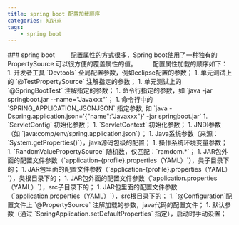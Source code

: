 ```yaml
---
title: spring boot 配置加载顺序
categories: 知识点
tags: 
	- spring boot
---
```

 <meta name="referrer" content="no-referrer" />
### spring boot
&nbsp;&nbsp;&nbsp;&nbsp;&nbsp;&nbsp;&nbsp;&nbsp;配置属性的方式很多，Spring boot使用了一种独有的 PropertySource 可以很方便的覆盖属性的值。
<!-- more -->
&nbsp;&nbsp;&nbsp;&nbsp;&nbsp;&nbsp;&nbsp;&nbsp;配置属性加载的顺序如下：
1. 开发者工具 `Devtools` 全局配置参数，例如eclipse配置的参数；
1. 单元测试上的 `@TestPropertySource` 注解指定的参数；
1. 单元测试上的 `@SpringBootTest` 注解指定的参数；
1. 命令行指定的参数，如 `java -jar springboot.jar --name="Javaxxx"`；
1. 命令行中的 `SPRING_APPLICATION_JSONJSON` 指定参数, 如 `java -Dspring.application.json='{"name":"Javaxxx"}' -jar springboot.jar`
1. `ServletConfig` 初始化参数；
1. `ServletContext` 初始化参数；
1. JNDI参数（如 `java:comp/env/spring.application.json`）；
1. Java系统参数（来源：`System.getProperties()`），java源码包级的配置；
1. 操作系统环境变量参数；
1. `RandomValuePropertySource` 随机数，仅匹配：`ramdom.*`；
1. JAR包外面的配置文件参数（`application-{profile}.properties（YAML）`），类子目录下的；
1. JAR包里面的配置文件参数（`application-{profile}.properties（YAML）`），类根目录下的；
1. JAR包外面的配置文件参数（`application.properties（YAML）`），src子目录下的；
1. JAR包里面的配置文件参数（`application.properties（YAML）`），src根目录下的；
1. `@Configuration`配置文件上 `@PropertySource` 注解加载的参数，java代码的配置文件；
1. 默认参数（通过 `SpringApplication.setDefaultProperties` 指定），启动时手动设置；